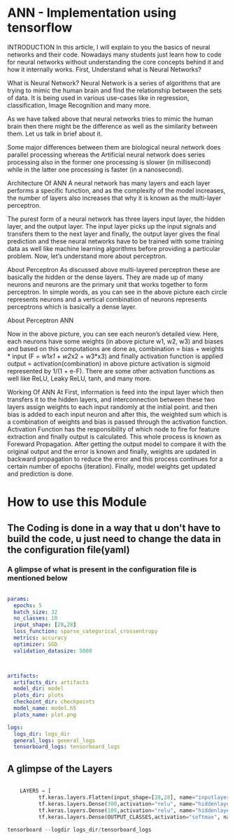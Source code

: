 # ANN - Implementation using tensorflow

INTRODUCTION
In this article, I will explain to you the basics of neural networks and their code. Nowadays many students just learn how to code for neural networks without understanding the core concepts behind it and how it internally works. First,  Understand what is Neural Networks?

What is Neural Network?
Neural Network is a series of algorithms that are trying to mimic the human brain and find the relationship between the sets of data. It is being used in various use-cases like in regression, classification, Image Recognition and many more.

As we have talked above that neural networks tries to mimic the human brain then there might be the difference as well as the similarity between them. Let us talk in brief about it.

Some major differences between them are biological neural network does parallel processing whereas the Artificial neural network does series processing also in the former one processing is slower (in millisecond) while in the latter one processing is faster (in a nanosecond).

Architecture Of ANN
A neural network has many layers and each layer performs a specific function, and as the complexity of the model increases, the number of layers also increases that why it is known as the multi-layer perceptron.

The purest form of a neural network has three layers input layer, the hidden layer, and the output layer. The input layer picks up the input signals and transfers them to the next layer and finally, the output layer gives the final prediction and these neural networks have to be trained with some training data as well like machine learning algorithms before providing a particular problem. Now, let’s understand more about perceptron.

About Perceptron
As discussed above multi-layered perceptron these are basically the hidden or the dense layers. They are made up of many neurons and neurons are the primary unit that works together to form perceptron. In simple words, as you can see in the above picture each circle represents neurons and a vertical combination of neurons represents perceptrons which is basically a dense layer.

About Perceptron ANN

Now in the above picture, you can see each neuron’s detailed view. Here, each neurons have some weights (in above picture w1, w2, w3) and biases and based on this computations are done as, combination = bias + weights * input (F = w1*x1 + w2*x2 + w3*x3) and finally activation function is applied output = activation(combination) in above picture activation is sigmoid represented by      1/(1 + e-F). There are some other activation functions as well like ReLU, Leaky ReLU, tanh, and many more.

Working Of ANN
At First, information is feed into the input layer which then transfers it to the hidden layers, and interconnection between these two layers assign weights to each input randomly at the initial point. and then bias is added to each input neuron and after this, the weighted sum which is a combination of weights and bias is passed through the activation function. Activation Function has the responsibility of which node to fire for feature extraction and finally output is calculated. This whole process is known as Foreward Propagation. After getting the output model to compare it with the original output and the error is known and finally, weights are updated in backward propagation to reduce the error and this process continues for a certain number of epochs (iteration). Finally, model weights get updated and prediction is done.


# How to use this Module

## The Coding is done in a way that u don't have to build the code, u just need to change the data in the configuration file(yaml)

### A glimpse of what is present in the configuration file is mentioned below

```yaml

params:
  epochs: 5
  batch_size: 32
  no_classes: 10
  input_shape: [28,28]
  loss_function: sparse_categorical_crossentropy
  metrics: accuracy
  optimizer: SGD
  validation_datasize: 5000



artifacts:
  artifacts_dir: artifacts
  model_dir: model
  plots_dir: plots
  checkoint_dir: checkpoints
  model_name: model.h5
  plots_name: plot.png

logs:
  logs_dir: logs_dir
  general_logs: general_logs
  tensorboard_logs: tensorboard_logs

```

## A glimpse of the Layers

```python

    LAYERS = [
          tf.keras.layers.Flatten(input_shape=[28,28], name="inputlayer"),
          tf.keras.layers.Dense(300,activation="relu", name="hiddenlayer1"),
          tf.keras.layers.Dense(100,activation="relu", name="hiddenlayer2"),
          tf.keras.layers.Dense(OUTPUT_CLASSES,activation="softmax", name="outputlayer")] 

```
```python
tensorboard --logdir logs_dir/tensorboard_logs
```